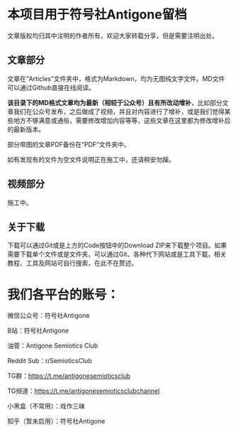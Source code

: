 # 本项目用于符号社Antigone留档

文章版权均归其中注明的作者所有，欢迎大家转载分享，但是需要注明出处。

## 文章部分

文章在“Articles”文件夹中，格式为Markdown，均为无图纯文字文件。MD文件可以通过Github直接在线阅读。

__该目录下的MD格式文章均为最新（相较于公众号）且有所改动增补__，比如部分文章我们在公众号发布，之后做成了视频，并且对内容进行了增补，或是我们觉得某些地方不够满意或通俗，需要修改增加内容等等，这些文章在这里都为修改增补后的最新版本。

部分带图的文章PDF备份在“PDF”文件夹中。 

如有发现有的文件为空文件说明正在施工中，还请稍安勿躁。

## 视频部分

施工中。

## 关于下载

下载可以通过Git或是上方的Code按钮中的Download ZIP来下载整个项目。如果需要下载单个文件或是文件夹，可以通过Git、各种代下网站或是工具下载，相关教程、工具及网站可自行搜索，在此不在赘述。

# 我们各平台的账号：
微信公众号：符号社Antigone

B站：符号社Antigone

油管：Antigone Semiotics Club

Reddit Sub：r/SemioticsClub

TG群：https://t.me/antigonesemioticsclub

TG频道：https://t.me/antigonesemioticsclubchannel

小黑盒（不常用）：戏作三昧 

知乎（暂未启用）：符号社Antigone
